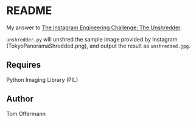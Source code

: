 README
======

My answer to [The Instagram Engineering Challenge: The Unshredder][1].

[1]: http://instagram-engineering.tumblr.com/post/12651721845/instagram-engineering-challenge-the-unshredder

`unshredder.py` will unshred the sample image provided by Instagram
(TokyoPanoramaShredded.png), and output the result as `unshredded.jpg`.

Requires
--------
Python Imaging Library (PIL)

Author
------
Tom Offermann